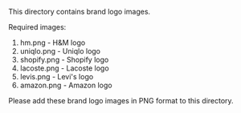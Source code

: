 This directory contains brand logo images.

Required images:
1. hm.png - H&M logo
2. uniqlo.png - Uniqlo logo
3. shopify.png - Shopify logo
4. lacoste.png - Lacoste logo
5. levis.png - Levi's logo
6. amazon.png - Amazon logo

Please add these brand logo images in PNG format to this directory.
